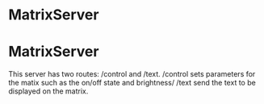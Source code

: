 # MatrixServer
# MatrixServer
This server has two routes: /control and /text. /control sets parameters for the matix such as the on/off state and brightness/ /text send the text to be displayed on the matrix. 
